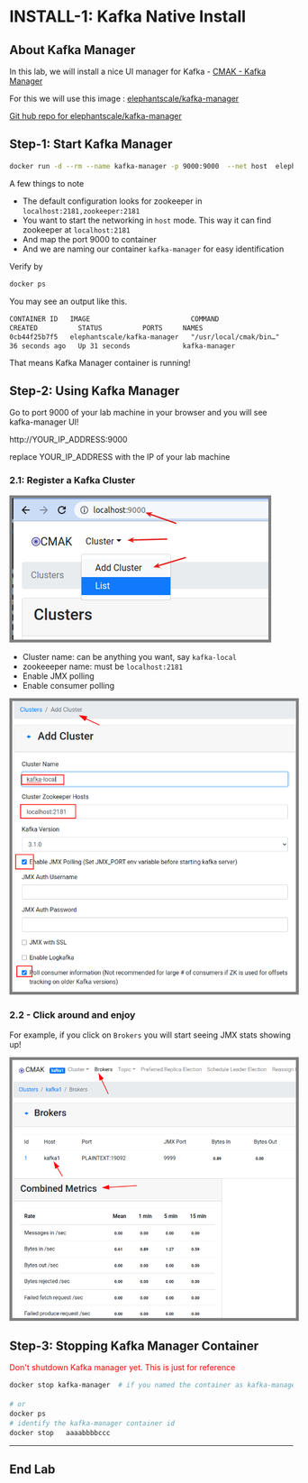 <link rel='stylesheet' href='assets/css/main.css'/>

# INSTALL-1: Kafka Native Install

## About Kafka Manager

In this lab, we will install a nice UI manager for Kafka - [CMAK - Kafka Manager](https://github.com/yahoo/CMAK)

For this we will use this image :  [elephantscale/kafka-manager](https://hub.docker.com/r/elephantscale/kafka-manager)

[Git hub repo for elephantscale/kafka-manager](https://github.com/elephantscale/kafka-in-docker/tree/main/kafka-manager)

## Step-1: Start Kafka Manager                          

```bash
docker run -d --rm --name kafka-manager -p 9000:9000  --net host  elephantscale/kafka-manager
```

A few things to note

* The default configuration looks for zookeeper in `localhost:2181,zookeeper:2181`
* You want to start the networking in `host` mode.  This way it can find zookeeper  at `localhost:2181`
* And map the port 9000 to container
* And we are naming our container `kafka-manager` for easy identification

Verify by

```bash
docker ps
```

You may see an output like this.

```text
CONTAINER ID   IMAGE                         COMMAND                  CREATED          STATUS          PORTS     NAMES
0cb44f25b7f5   elephantscale/kafka-manager   "/usr/local/cmak/bin…"   36 seconds ago   Up 31 seconds             kafka-manager
```

That means Kafka Manager container is running!


## Step-2: Using Kafka Manager

Go to port 9000 of your lab machine in your browser and you will see kafka-manager UI!

http://YOUR_IP_ADDRESS:9000 

replace YOUR_IP_ADDRESS with the IP of your lab machine

### 2.1: Register a Kafka Cluster

<img src="assets/images/kafka-manager-single-1.png" style="border: 5px solid grey ; max-width:100%;" />


* Cluster name: can be anything you want, say `kafka-local`
* zookeeeper name: must be `localhost:2181`
* Enable JMX polling
* Enable consumer polling

<img src="assets/images/kafka-manager-local-1.png" style="border: 5px solid grey ; max-width:100%;" />

### 2.2 - Click around and enjoy

For example, if you click on `Brokers` you will start seeing JMX stats showing up!

<img src="assets/images/kafka-manager-single-3.png" style="border: 5px solid grey ; max-width:100%;" />

## Step-3: Stopping Kafka Manager Container

<span style="color:red;">Don't shutdown Kafka manager yet.  This is just for reference</span>

```bash
docker stop kafka-manager  # if you named the container as kafka-manager

# or 
docker ps
# identify the kafka-manager container id
docker stop   aaaabbbbccc
```
---

## End Lab

